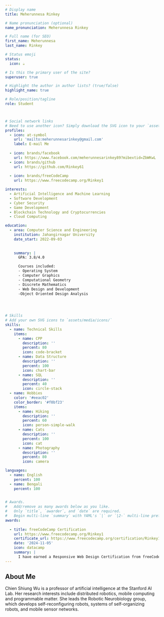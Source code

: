 ```yaml
---
# Display name
title: Meherunnesa Rinkey

# Name pronunciation (optional)
name_pronunciation: Meherunnesa Rinkey

# Full name (for SEO)
first_name: Meherunnesa
last_name: Rinkey

# Status emoji
status:
  icon: ☕️

# Is this the primary user of the site?
superuser: true

# Highlight the author in author lists? (true/false)
highlight_name: true

# Role/position/tagline
role: Student



# Social network links
# Need to use another icon? Simply download the SVG icon to your `assets/media/icons/` folder.
profiles:
  - icon: at-symbol
    url: 'mailto:meherunnesarinkey@gmail.com'
    label: E-mail Me
  
  - icon: brands/facebook
    url: https://www.facebook.com/meherunnesarinkey89?mibextid=ZbWKwL
  - icon: brands/github
    url: https://github.com/Rinkey61
  
  - icon: brands/freeCodeCamp
    url: https://www.freecodecamp.org/Rinkey1

interests:
  - Artificial Intelligence and Machine Learning
  - Software Development
  - Cyber Security
  - Game Development
  - Blockchain Technology and Cryptocurrencies
  - Cloud Computing

education:
  - area: Computer Science and Engineering
    institution: Jahangirnagar University
    date_start: 2022-09-03
    
    
    summary: |
      GPA: 3.8/4.0

      Courses included:
      - Operating System
      - Computer Graphics
      - Computational Geometry
      - Discrete Mathematics
      - Web Design and Development
      -Object Oriented Design Analysis

  


# Skills
# Add your own SVG icons to `assets/media/icons/`
skills:
  - name: Technical Skills
    items:
      - name: CPP
        description: ''
        percent: 80
        icon: code-bracket
      - name: Data Structure
        description: ''
        percent: 100
        icon: chart-bar
      - name: SQL
        description: ''
        percent: 40
        icon: circle-stack
  - name: Hobbies
    color: '#eeac02'
    color_border: '#f0bf23'
    items:
      - name: Hiking
        description: ''
        percent: 60
        icon: person-simple-walk
      - name: Cats
        description: ''
        percent: 100
        icon: cat
      - name: Photography
        description: ''
        percent: 80
        icon: camera

languages:
  - name: English
    percent: 100
  - name: Bengali
    percent: 100
  

# Awards.
#   Add/remove as many awards below as you like.
#   Only `title`, `awarder`, and `date` are required.
#   Begin multi-line `summary` with YAML's `|` or `|2-` multi-line prefix and indent 2 spaces below.
awards:
   
  - title: freeCodeCamp Certification
    url: https://www.freecodecamp.org/Rinkey1
    certificate_url: https://www.freecodecamp.org/certification/Rinkey1/responsive-web-design
    date: '2024-11-05'
    icon: datacamp
    summary: |
      I have earned a Responsive Web Design Certification from freeCodeCamp, showcasing my expertise in HTML5, CSS3, Flexbox, and CSS Grid. Through this program, I developed dynamic, mobile-first web applications and layouts while mastering responsive design principles. I also completed hands-on projects, including personal portfolios, landing pages, and multi-page websites, demonstrating creativity, technical proficiency, and a strong commitment to modern web development standards and best practices.
---
```


## About Me

Chien Shiung Wu is a professor of artificial intelligence at the Stanford AI Lab. Her research interests include distributed robotics, mobile computing and programmable matter. She leads the Robotic Neurobiology group, which develops self-reconfiguring robots, systems of self-organizing robots, and mobile sensor networks.
